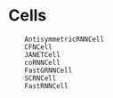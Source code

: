 # Cells

```@docs
    AntisymmetricRNNCell
    CFNCell
    JANETCell
    coRNNCell
    FastGRNNCell
    SCRNCell
    FastRNNCell
```